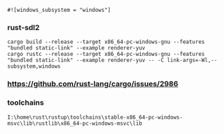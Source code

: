 
	#![windows_subsystem = "windows"]

### rust-sdl2

    cargo build --release --target x86_64-pc-windows-gnu --features "bundled static-link" --example renderer-yuv
    cargo rustc --release --target x86_64-pc-windows-gnu --features "bundled static-link" --example renderer-yuv -- -C link-args=-Wl,--subsystem,windows

### https://github.com/rust-lang/cargo/issues/2986


### toolchains

    I:\home\rust\rustup\toolchains\stable-x86_64-pc-windows-msvc\lib\rustlib\x86_64-pc-windows-msvc\lib

